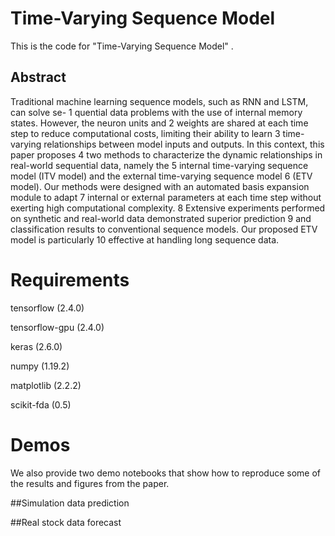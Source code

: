 # Time-Varying Sequence Model
This is the code for "Time-Varying Sequence Model" .

## Abstract

Traditional machine learning sequence models, such as RNN and LSTM, can solve se- 1
quential data problems with the use of internal memory states. However, the neuron units and 2
weights are shared at each time step to reduce computational costs, limiting their ability to learn 3
time-varying relationships between model inputs and outputs. In this context, this paper proposes 4
two methods to characterize the dynamic relationships in real-world sequential data, namely the 5
internal time-varying sequence model (ITV model) and the external time-varying sequence model 6
(ETV model). Our methods were designed with an automated basis expansion module to adapt 7
internal or external parameters at each time step without exerting high computational complexity. 8
Extensive experiments performed on synthetic and real-world data demonstrated superior prediction 9
and classification results to conventional sequence models. Our proposed ETV model is particularly 10
effective at handling long sequence data. 

# Requirements

tensorflow (2.4.0)

tensorflow-gpu (2.4.0)

keras (2.6.0)

numpy (1.19.2)

matplotlib (2.2.2)

scikit-fda (0.5)


# Demos

We also provide two demo notebooks that show how to reproduce some of the results and figures from the paper.

##Simulation data prediction



##Real stock data forecast


